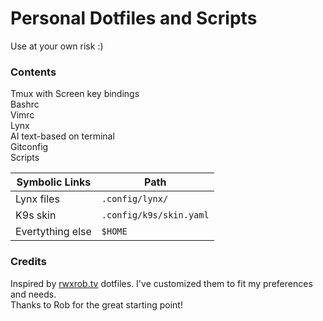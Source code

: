 # Personal Dotfiles and Scripts

Use at your own risk :)

### Contents

Tmux with Screen key bindings  
Bashrc  
Vimrc  
Lynx  
AI text-based on terminal  
Gitconfig  
Scripts  

|Symbolic Links    | Path                   |
|------------------|------------------------|
| Lynx files       | `.config/lynx/`        |
| K9s skin         | `.config/k9s/skin.yaml`|
| Evertything else | `$HOME`                  |

### Credits

Inspired by [rwxrob.tv](https://www.twitch.tv/rwxrob) dotfiles. I've customized them to fit my preferences and needs.  
Thanks to Rob for the great starting point!
